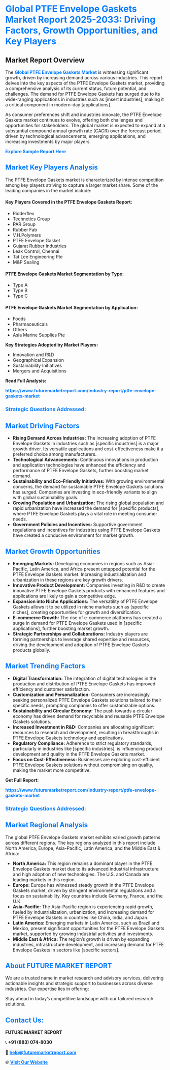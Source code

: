 <h1 style="color: #007BFF;">Global PTFE Envelope Gaskets Market Report 2025-2033: Driving Factors, Growth Opportunities, and Key Players</h1>

<section id="overview">
<h2>Market Report Overview</h2>
<p>The <a href="https://www.futuremarketreport.com/industry-report/ptfe-envelope-gaskets-market" style="color: #007BFF; text-decoration: none;"><strong>Global PTFE Envelope Gaskets Market</strong></a> is witnessing significant growth, driven by increasing demand across various industries. This report delves into the key aspects of the PTFE Envelope Gaskets market, providing a comprehensive analysis of its current status, future potential, and challenges. The demand for PTFE Envelope Gaskets has surged due to its wide-ranging applications in industries such as [insert industries], making it a critical component in modern-day [applications].</p>
<p>As consumer preferences shift and industries innovate, the PTFE Envelope Gaskets market continues to evolve, offering both challenges and opportunities for stakeholders. The global market is expected to expand at a substantial compound annual growth rate (CAGR) over the forecast period, driven by technological advancements, emerging applications, and increasing investments by major players.</p>
</section>

<section id="overview">
<p><a href="https://www.futuremarketreport.com/request-sample/reportId=52334" style="color: #007BFF; text-decoration: none;"><strong>Explore Sample Report Here</strong></a></p>
</section>

<section id="key-players">
<h2 style="color: #007BFF;">Market Key Players Analysis</h2>
<p>The PTFE Envelope Gaskets market is characterized by intense competition among key players striving to capture a larger market share. Some of the leading companies in the market include:</p>
<h4>Key Players Covered in the PTFE Envelope Gaskets Report:</h4>
<ul><li>Ridderflex</li><li>Technetics Group</li><li>PAR Group</li><li>Rubber Fab</li><li>V.H.Polymers</li><li>PTFE Envelope Gasket</li><li>Gujarat Rubber Industries</li><li>Leak Control, Chennai</li><li>Tat Lee Engineering Pte</li><li>M&amp;P Sealing</li></ul>
<h4>PTFE Envelope Gaskets Market Segmentation by Type:</h4>
<ul><li>Type A</li><li>Type B</li><li>Type C</li></ul>

<h4>PTFE Envelope Gaskets Market Segmentation by Application:</h4>
<ul><li>Foods</li><li>Pharmaceuticals</li><li>Others</li><li>Asia Marine Supplies Pte</li></ul>
<p><strong>Key Strategies Adopted by Market Players:</strong></p>
<ul>
<li>Innovation and R&D</li>
<li>Geographical Expansion</li>
<li>Sustainability Initiatives</li>
<li>Mergers and Acquisitions</li>
</ul>
</section>

<section>
<p><strong>Read Full Analysis: </strong></p><a href="https://www.futuremarketreport.com/industry-report/ptfe-envelope-gaskets-market" style="color: #007BFF; text-decoration: none;"><strong>https://www.futuremarketreport.com/industry-report/ptfe-envelope-gaskets-market</strong></a>
<h3 style="color: #007BFF;">Strategic Questions Addressed:</h3>
</section>

<section id="driving-factors">
<h2 style="color: #007BFF;">Market Driving Factors</h2>
<ul>
<li><strong>Rising Demand Across Industries:</strong> The increasing adoption of PTFE Envelope Gaskets in industries such as [specific industries] is a major growth driver. Its versatile applications and cost-effectiveness make it a preferred choice among manufacturers.</li>
<li><strong>Technological Advancements:</strong> Continuous innovations in production and application technologies have enhanced the efficiency and performance of PTFE Envelope Gaskets, further boosting market demand.</li>
<li><strong>Sustainability and Eco-Friendly Initiatives:</strong> With growing environmental concerns, the demand for sustainable PTFE Envelope Gaskets solutions has surged. Companies are investing in eco-friendly variants to align with global sustainability goals.</li>
<li><strong>Growing Population and Urbanization:</strong> The rising global population and rapid urbanization have increased the demand for [specific products], where PTFE Envelope Gaskets plays a vital role in meeting consumer needs.</li>
<li><strong>Government Policies and Incentives:</strong> Supportive government regulations and incentives for industries using PTFE Envelope Gaskets have created a conducive environment for market growth.</li>
</ul>
</section>

<section id="growth-opportunities">
<h2 style="color: #007BFF;">Market Growth Opportunities</h2>
<ul>
<li><strong>Emerging Markets:</strong> Developing economies in regions such as Asia-Pacific, Latin America, and Africa present untapped potential for the PTFE Envelope Gaskets market. Increasing industrialization and urbanization in these regions are key growth drivers.</li>
<li><strong>Innovative Product Development:</strong> Companies investing in R&D to create innovative PTFE Envelope Gaskets products with enhanced features and applications are likely to gain a competitive edge.</li>
<li><strong>Expansion into Niche Applications:</strong> The versatility of PTFE Envelope Gaskets allows it to be utilized in niche markets such as [specific niches], creating opportunities for growth and diversification.</li>
<li><strong>E-commerce Growth:</strong> The rise of e-commerce platforms has created a surge in demand for PTFE Envelope Gaskets used in [specific applications], further boosting market growth.</li>
<li><strong>Strategic Partnerships and Collaborations:</strong> Industry players are forming partnerships to leverage shared expertise and resources, driving the development and adoption of PTFE Envelope Gaskets products globally.</li>
</ul>
</section>

<section id="trending-factors">
<h2 style="color: #007BFF;">Market Trending Factors</h2>
<ul>
<li><strong>Digital Transformation:</strong> The integration of digital technologies in the production and distribution of PTFE Envelope Gaskets has improved efficiency and customer satisfaction.</li>
<li><strong>Customization and Personalization:</strong> Consumers are increasingly seeking personalized PTFE Envelope Gaskets solutions tailored to their specific needs, prompting companies to offer customizable options.</li>
<li><strong>Sustainability and Circular Economy:</strong> The push towards a circular economy has driven demand for recyclable and reusable PTFE Envelope Gaskets solutions.</li>
<li><strong>Increased Investment in R&D:</strong> Companies are allocating significant resources to research and development, resulting in breakthroughs in PTFE Envelope Gaskets technology and applications.</li>
<li><strong>Regulatory Compliance:</strong> Adherence to strict regulatory standards, particularly in industries like [specific industries], is influencing product development and quality in the PTFE Envelope Gaskets market.</li>
<li><strong>Focus on Cost-Effectiveness:</strong> Businesses are exploring cost-efficient PTFE Envelope Gaskets solutions without compromising on quality, making the market more competitive.</li>
</ul>
</section>

<section>
<p><strong>Get Full Report: </strong></p><a href="https://www.futuremarketreport.com/industry-report/ptfe-envelope-gaskets-market" style="color: #007BFF; text-decoration: none;"><strong>https://www.futuremarketreport.com/industry-report/ptfe-envelope-gaskets-market</strong></a>
<h3 style="color: #007BFF;">Strategic Questions Addressed:</h3>
</section>


<section id="regional-analysis">
<h2 style="color: #007BFF;">Market Regional Analysis</h2>
<p>The global PTFE Envelope Gaskets market exhibits varied growth patterns across different regions. The key regions analyzed in this report include North America, Europe, Asia-Pacific, Latin America, and the Middle East & Africa:</p>
<ul>
<li><strong>North America:</strong> This region remains a dominant player in the PTFE Envelope Gaskets market due to its advanced industrial infrastructure and high adoption of new technologies. The U.S. and Canada are leading markets in this region.</li>
<li><strong>Europe:</strong> Europe has witnessed steady growth in the PTFE Envelope Gaskets market, driven by stringent environmental regulations and a focus on sustainability. Key countries include Germany, France, and the U.K.</li>
<li><strong>Asia-Pacific:</strong> The Asia-Pacific region is experiencing rapid growth, fueled by industrialization, urbanization, and increasing demand for PTFE Envelope Gaskets in countries like China, India, and Japan.</li>
<li><strong>Latin America:</strong> Emerging markets in Latin America, such as Brazil and Mexico, present significant opportunities for the PTFE Envelope Gaskets market, supported by growing industrial activities and investments.</li>
<li><strong>Middle East & Africa:</strong> The region’s growth is driven by expanding industries, infrastructure development, and increasing demand for PTFE Envelope Gaskets in sectors like [specific sectors].</li>
</ul>
</section>

<footer>
<h2 style="color: #007BFF;">About FUTURE MARKET REPORT</h2>
<p>We are a trusted name in market research and advisory services, delivering actionable insights and strategic support to businesses across diverse industries. Our expertise lies in offering:</p>

<p>Stay ahead in today’s competitive landscape with our tailored research solutions.</p>

<h2 style="color: #007BFF;">Contact Us:</h2>
<p><strong>FUTURE MARKET REPORT</strong></p>
<p>📞 <strong>+91 (883) 074-8030</strong></p>
<p>📧 <strong><a href="mailto:help@futuremarketreport.com" style="color: #007BFF;">help@futuremarketreport.com</a></strong></p>
<p>🌐 <strong><a href="https://www.futuremarketreport.com/" style="color: #007BFF;">Visit Our Website</a></strong></p>
</footer>
